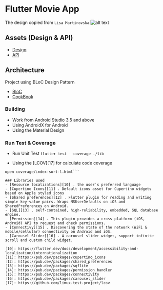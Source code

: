 # Flutter Movie App
The design copied from `Lisa Martinovska`
![alt text](https://cdn.dribbble.com/users/1567880/screenshots/5026483/dribbble.png "Resoure")

## Assets (Design & API)
- [Design](https://dribbble.com/shots/5026483-Netflix-Mobile-App-Redesign/attachments)
- [API](https://developers.themoviedb.org/3/movies/get-movie-images)

## Architecture
Project using BLoC Design Pattern
- [BloC](https://bloclibrary.dev/#/)
- [CookBook](https://flutter.dev/docs/cookbook)

### Building
- Work from Android Studio 3.5 and above
- Using AndroidX for Android
- Using the Material Design

### Run Test & Coverage
- Run Unit Test
`flutter test --coverage ./lib`

- Using the [LCOV][17] for calculate code coverage

```genhtml -o coverage coverage/lcov.info
open coverage/index-sort-l.html```

### Libraries used
- [Resource localizations][10] . the user’s preferred language
- [Cupertino Icons][11] . Default icons asset for Cupertino widgets based on Apple styled icons
- [Shared preferences][12] . Flutter plugin for reading and writing simple key-value pairs. Wraps NSUserDefaults on iOS and SharedPreferences on Android.
- [SQL][13] . self-contained, high-reliability, embedded, SQL database engine.
- [Permission][14] . This plugin provides a cross-platform (iOS, Android) API to request and check permissions.
- [Connectivy][15] . Discovering the state of the network (WiFi & mobile/cellular) connectivity on Android and iOS.
- [Carousel Slider][16] . A carousel slider widget, support infinite scroll and custom child widget.

[10]: https://flutter.dev/docs/development/accessibility-and-localization/internationalization
[11]: https://pub.dev/packages/cupertino_icons
[12]: https://pub.dev/packages/shared_preferences
[13]: https://pub.dev/packages/sqflite
[14]: https://pub.dev/packages/permission_handler
[15]: https://pub.dev/packages/connectivity
[16]: https://pub.dev/packages/carousel_slider
[17]: https://github.com/linux-test-project/lcov